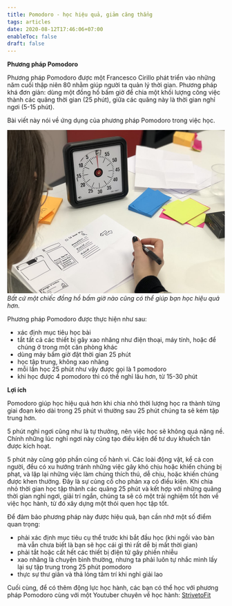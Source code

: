 ```yaml
---
title: Pomodoro - học hiệu quả, giảm căng thẳng
tags: articles
date: 2020-08-12T17:46:06+07:00
enableToc: false
draft: false
---
```


**Phương pháp Pomodoro**

Phương pháp Pomodoro được một Francesco Cirillo phát triển vào những năm cuối thập niên 80 nhằm giúp người ta quản lý thời gian. Phương pháp khá đơn giản: dùng một đồng hồ bấm giờ để chia một khối lượng công việc thành các quãng thời gian (25 phút), giữa các quãng này là thời gian nghỉ ngơi (5-15 phút).

Bài viết này nói về ứng dụng của phương pháp Pomodoro trong việc học.

![](/images/timer-unsplash.jpeg)_Bất cứ một chiếc đồng hồ bấm giờ nào cũng có thể giúp bạn học hiệu quả hơn._

Phương pháp Pomodoro được thực hiện như sau:

- xác định mục tiêu học bài
- tắt tất cả các thiết bị gây xao nhãng như điện thoại, máy tính, hoặc để chúng ở trong một căn phòng khác
- dùng máy bấm giờ đặt thời gian 25 phút
- học tập trung, không xao nhãng
- mỗi lần học 25 phút như vậy được gọi là 1 pomodoro
- khi học được 4 pomodoro thì có thể nghỉ lâu hơn, từ 15-30 phút

**Lợi ích**

Pomodoro giúp học hiệu quả hơn khi chia nhỏ thời lượng học ra thành từng giai đoạn kéo dài trong 25 phút vì thường sau 25 phút chúng ta sẽ kém tập trung hơn.

5 phút nghỉ ngơi cũng như là tự thưởng, nên việc học sẽ không quá nặng nề. Chính những lúc nghỉ ngơi này cũng tạo điều kiện để tư duy khuếch tán được kích hoạt.

5 phút này cũng góp phần củng cố hành vi. Các loài động vật, kể cả con người, đều có xu hướng tránh những việc gây khó chịu hoặc khiến chúng bị phạt, và lặp lại những việc làm chúng thích thú, dễ chịu, hoặc khiến chúng được khen thưởng. Đây là sự củng cố cho phản xạ có điều kiện. Khi chia nhỏ thời gian học tập thành các quãng 25 phút và kết hợp với những quãng thời gian nghỉ ngơi, giải trí ngắn, chúng ta sẽ có một trải nghiệm tốt hơn về việc học hành, từ đó xây dựng một thói quen học tập tốt.

Để đảm bảo phương pháp này được hiệu quả, bạn cần nhớ một số điểm quan trọng:

- phải xác định mục tiêu cụ thể trước khi bắt đầu học (khi ngồi vào bàn mà vẫn chưa biết là bạn sẽ học cái gì thì rất dễ bị mất thời gian)
- phải tắt hoặc cất hết các thiết bị điện tử gây phiền nhiễu
- xao nhãng là chuyện bình thường, nhưng ta phải luôn tự nhắc mình lấy lại sự tập trung trong 25 phút pomodoro
- thực sự thư giãn và thả lỏng tâm trí khi nghỉ giải lao

Cuối cùng, để có thêm động lực học hành, các bạn có thể học với phương pháp Pomodoro cùng với một Youtuber chuyên về học hành: [StrivetoFit](https://www.youtube.com/watch?v=dmDbesougG0)
